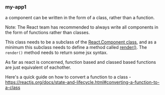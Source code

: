 ### my-app1
a component can be written in the form of a class, rather than a function.

Note: The React team has recommended to always write all components in the form of functions rather than classes. 

This class needs to be a subclass of the [React.Component class](https://reactjs.org/docs/react-component.html), and as a minimum this subclass needs to define
a method called [render()]( https://reactjs.org/docs/react-component.html#overview). The `render()` method needs to return some jsx syntax. 

As far as react is concerned, function based and classed based functions are just equivalent of eachother. 

Here's a quick guide on how to convert a function to a class - https://reactjs.org/docs/state-and-lifecycle.html#converting-a-function-to-a-class
